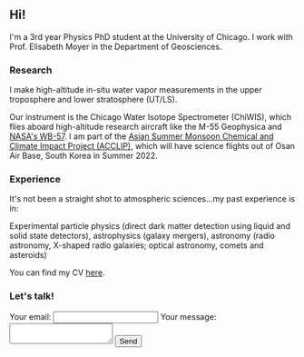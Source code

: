 ## Hi!

I'm a 3rd year Physics PhD student at the University of Chicago. I work with Prof. Elisabeth Moyer in the Department of Geosciences. 

### Research

I make high-altitude in-situ water vapor measurements in the upper troposphere and lower stratosphere (UT/LS).

Our instrument is the Chicago Water Isotope Spectrometer (ChiWIS), which flies aboard high-altitude research aircraft like the M-55 Geophysica and 
[NASA's WB-57](https://airbornescience.nasa.gov/aircraft/WB-57_-_JSC). I am part of the [Asian Summer Monsoon Chemical and Climate Impact Project (ACCLIP)](https://www2.acom.ucar.edu/acclip), which will have science flights out of Osan Air Base, South Korea in Summer 2022.


### Experience
It's not been a straight shot to atmospheric sciences...my past experience is in:

Experimental particle physics (direct dark matter detection using liquid and solid state detectors), astrophysics (galaxy mergers), astronomy (radio astronomy, X-shaped radio galaxies; optical astronomy, comets and asteroids)

You can find my CV [here](https://carlykleinstern.github.io/KleinStern_CV_publish.pdf).


### Let's talk!

<form
  action="https://formspree.io/f/mwkypbvd"
  method="POST"
>
  <label>
    Your email:
    <input type="email" name="_replyto">
  </label>
  <label>
    Your message:
    <textarea name="message"></textarea>
  </label>
  <!-- your other form fields go here -->
  <button type="submit">Send</button>
</form>

